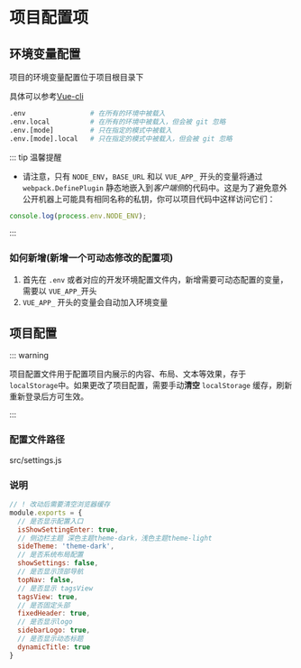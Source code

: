 # 项目配置项

## 环境变量配置

项目的环境变量配置位于项目根目录下

具体可以参考[Vue-cli](https://cli.vuejs.org/zh/guide/mode-and-env.html#%E7%8E%AF%E5%A2%83%E5%8F%98%E9%87%8F)

```bash
.env                # 在所有的环境中被载入
.env.local          # 在所有的环境中被载入，但会被 git 忽略
.env.[mode]         # 只在指定的模式中被载入
.env.[mode].local   # 只在指定的模式中被载入，但会被 git 忽略

```

::: tip 温馨提醒

- 请注意，只有 `NODE_ENV`，`BASE_URL` 和以 `VUE_APP_` 开头的变量将通过 `webpack.DefinePlugin` 静态地嵌入到*客户端侧*的代码中。这是为了避免意外公开机器上可能具有相同名称的私钥，你可以项目代码中这样访问它们：

```js
console.log(process.env.NODE_ENV);
```

:::

### 如何新增(新增一个可动态修改的配置项)

1. 首先在 `.env` 或者对应的开发环境配置文件内，新增需要可动态配置的变量，需要以 `VUE_APP_`开头
2. `VUE_APP_` 开头的变量会自动加入环境变量




## 项目配置

::: warning

项目配置文件用于配置项目内展示的内容、布局、文本等效果，存于`localStorage`中。如果更改了项目配置，需要手动**清空** `localStorage` 缓存，刷新重新登录后方可生效。

:::

### 配置文件路径

src/settings.js

### 说明

```js
// ! 改动后需要清空浏览器缓存
module.exports = {
  // 是否显示配置入口
  isShowSettingEnter: true,
  // 侧边栏主题 深色主题theme-dark，浅色主题theme-light
  sideTheme: 'theme-dark',
  // 是否系统布局配置
  showSettings: false,
  // 是否显示顶部导航
  topNav: false,
  // 是否显示 tagsView
  tagsView: true,
  // 是否固定头部
  fixedHeader: true,
  // 是否显示logo
  sidebarLogo: true,
  // 是否显示动态标题
  dynamicTitle: true
}

```




